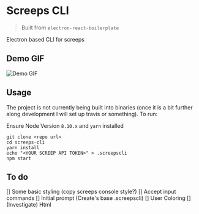 # Screeps CLI

> Built from `electron-react-boilerplate`

Electron based CLI for screeps

## Demo GIF

![Demo GIF](demo.gif)

## Usage

The project is not currently being built into binaries (once it is a bit further
along development I will set up travis or something). To run:

Ensure Node Version `8.10.x` and `yarn` installed

```
git clone <repo url>
cd screeps-cli
yarn install
echo "<YOUR SCREEP API TOKEN>" > .screepscli
npm start
```

## To do

 [] Some basic styling (copy screeps console style?)
 [] Accept input commands
 [] Initial prompt (Create's base .screepscli)
 [] User Coloring
 [] (Investigate) Html
